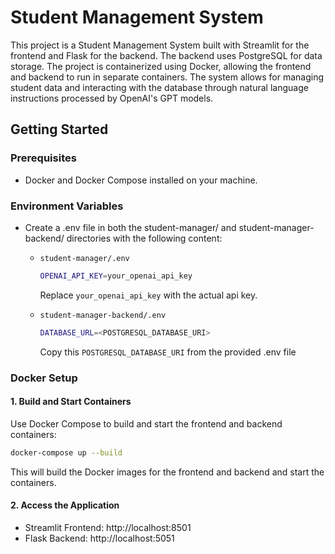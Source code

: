 # Student Management System

This project is a Student Management System built with Streamlit for the frontend and Flask for the backend. The backend uses PostgreSQL for data storage. The project is containerized using Docker, allowing the frontend and backend to run in separate containers. The system allows for managing student data and interacting with the database through natural language instructions processed by OpenAI's GPT models.

## Getting Started

### Prerequisites
- Docker and Docker Compose installed on your machine.

### Environment Variables
 - Create a .env file in both the student-manager/ and student-manager-backend/ directories with the following content:
   - `student-manager/.env`
     
     ```bash
     OPENAI_API_KEY=your_openai_api_key
     ```
     Replace `your_openai_api_key` with the actual api key.
   - `student-manager-backend/.env`
     
     ```bash
     DATABASE_URL=<POSTGRESQL_DATABASE_URI>
     ```
     Copy this `POSTGRESQL_DATABASE_URI` from the provided .env file

### Docker Setup
#### 1. Build and Start Containers
Use Docker Compose to build and start the frontend and backend containers:

```bash
docker-compose up --build
```
This will build the Docker images for the frontend and backend and start the containers.

#### 2. Access the Application
- Streamlit Frontend: http://localhost:8501
- Flask Backend: http://localhost:5051
